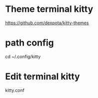# Theme terminal kitty
https://github.com/dexpota/kitty-themes

# path config
cd ~/.config/kitty

# Edit terminal kitty
kitty.conf
